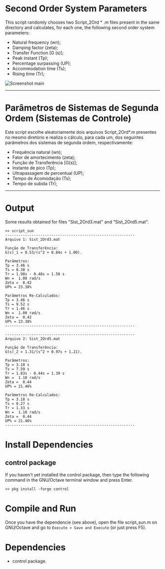 # Second Order System Parameters

This script randomly chooses two Script_2Ord * .m files present
in the same directory and calculates, for each one, the following
second order system parameters:

- Natural frequency (wn);
- Damping factor (zeta);
- Transfer Function [G (s)];
- Peak instant (Tp);
- Percentage surpassing (UP);
- Accommodation time (Ts);
- Rising time (Tr);

![Screenshot main](https://raw.githubusercontent.com/jndgomes/secondorder-octave/main/screenshot.png)

---

# Parâmetros de Sistemas de Segunda Ordem (Sistemas de Controle)

Este script escolhe aleatoriamente dois arquivos Script_2Ord*.m presentes
no mesmo diretório e realiza o cálculo, para cada um, dos seguintes 
parâmetros dos sistemas de segunda ordem, respectivamente:

- Frequência natural (wn); 
- Fator de amortecimento (zeta); 
- Função de Transferência [G(s)];
- Instante de pico (Tp);
- Ultrapassagem de percentual (UP);
- Tempo de Acomodação (Ts);
- Tempo de subida (Tr);

---

# Output

Some results obtained for files "Sist_2Ord3.mat" and "Sist_2Ord5.mat".

```
>> script_sun
-----------------------------------------------------------
Arquivo 1: Sist_2Ord3.mat

Função de Transferência:
G(s)_1 = 0.53/(s^2 + 0.84s + 1.00).

Parâmetros:
Tp = 3.46 s
Ts = 8.38 s
Tr = 1.98s - 0.48s = 1.50 s
Wn =  1.00 rad/s
Zeta =  0.42
UP% = 23.38%

Parâmetros Re-Calculados:
Tp = 3.46 s
Ts = 9.52 s
Tr = 1.46 s
Wn =  1.00 rad/s
Zeta =  0.42
UP% = 23.38%
-----------------------------------------------------------

-----------------------------------------------------------
Arquivo 2: Sist_2Ord5.mat

Função de Transferência:
G(s)_2 = 1.31/(s^2 + 0.97s + 1.21).

Parâmetros:
Tp = 3.18 s
Ts = 7.59 s
Tr = 1.83s - 0.44s = 1.39 s
Wn =  1.10 rad/s
Zeta =  0.44
UP% = 21.46%

Parâmetros Re-Calculados:
Tp = 3.18 s
Ts = 8.27 s
Tr = 1.33 s
Wn =  1.10 rad/s
Zeta =  0.44
UP% = 21.46%
-----------------------------------------------------------
```

# Install Dependencies

## control package

If you haven't yet installed the control package, then type the following command in the GNU/Octave terminal window and press Enter.

```
>> pkg install -forge control
```

# Compile and Run

Once you have the dependencie (see above), open the file script_sun.m on GNU/Octave 
and go to `Execute > Save and Execute` (or just press F5).

# Dependencies

* control package.
